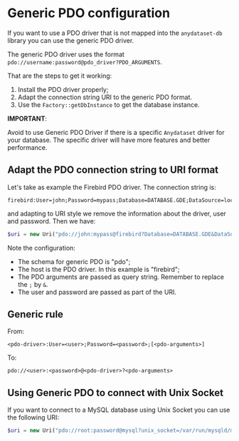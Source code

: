 # Generic PDO configuration

If you want to use a PDO driver that is not mapped into the `anydataset-db` library you can use the generic PDO driver.

The generic PDO driver uses the format `pdo://username:password@pdo_driver?PDO_ARGUMENTS`.

That are the steps to get it working:
1. Install the PDO driver properly;
2. Adapt the connection string URI to the generic PDO format.
3. Use the `Factory::getDbInstance` to get the database instance.

**IMPORTANT**:

Avoid to use Generic PDO Driver if there is a specific `Anydataset` driver for your database.
The specific driver will have more features and better performance. 

## Adapt the PDO connection string to URI format

Let's take as example the Firebird PDO driver. The connection string is:

```text
firebird:User=john;Password=mypass;Database=DATABASE.GDE;DataSource=localhost;Port=3050
```

and adapting to URI style we remove the information about the driver, user and password. Then we have:

```php
$uri = new Uri("pdo://john:mypass@firebird?Database=DATABASE.GDE&DataSource=localhost&Port=3050");
```

Note the configuration:

- The schema for generic PDO is "pdo";
- The host is the PDO driver. In this example is "firebird";
- The PDO arguments are passed as query string. Remember to replace the `;` by `&`.
- The user and password are passed as part of the URI.

## Generic rule

From:
```text
<pdo-driver>:User=<user>;Password=<password>;[<pdo-arguments>]
```

To:
```text
pdo://<user>:<password>@<pdo-driver>?<pdo-arguments>
```

## Using Generic PDO to connect with Unix Socket

If you want to connect to a MySQL database using Unix Socket you can use the following URI:

```php
$uri = new Uri("pdo://root:password@mysql?unix_socket=/var/run/mysqld/mysqld.sock&dname=mydatabase");
```

